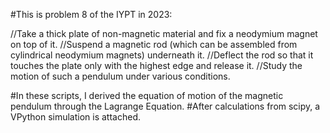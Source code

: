 #This is problem 8 of the IYPT in 2023:

//Take a thick plate of non-magnetic material and fix a neodymium magnet on top of it. 
//Suspend a magnetic rod (which can be assembled from cylindrical neodymium magnets) underneath it. 
//Deflect the rod so that it touches the plate only with the highest edge and release it. 
//Study the motion of such a pendulum under various conditions.

#In these scripts, I derived the equation of motion of the magnetic pendulum through the Lagrange Equation.
#After calculations from scipy, a VPython simulation is attached.

